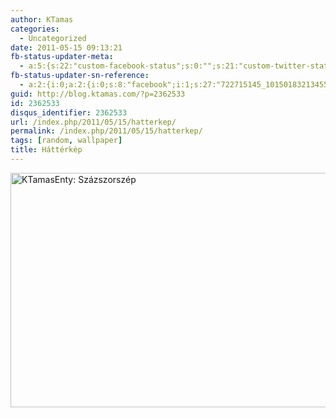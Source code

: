 ```yaml
---
author: KTamas
categories:
  - Uncategorized
date: 2011-05-15 09:13:21
fb-status-updater-meta:
  - a:5:{s:22:"custom-facebook-status";s:0:"";s:21:"custom-twitter-status";s:0:"";s:7:"fb-push";s:1:"1";s:7:"tw-push";s:1:"1";s:4:"push";s:1:"1";}
fb-status-updater-sn-reference:
  - a:2:{i:0;a:2:{i:0;s:8:"facebook";i:1;s:27:"722715145_10150183213455146";}i:1;a:2:{i:0;s:7:"twitter";i:1;s:17:"69661966855192576";}}
guid: http://blog.ktamas.com/?p=2362533
id: 2362533
disqus_identifier: 2362533
url: /index.php/2011/05/15/hatterkep/
permalink: /index.php/2011/05/15/hatterkep/
tags: [random, wallpaper]
title: Háttérkép
---
```


[<img src="http://img8.indafoto.hu/7/1/37531_a003d3c58568435ab3c440f97f1e953e/11688319_8f518b874f546fe719b604be3086c91a_xl.jpg" title="KTamasEnty: Százszorszép" alt="KTamasEnty: Százszorszép" border="0" width="600" height="375" />](http://indafoto.hu/ktamasenty/image/11688319-8f518b87/276039 "KTamasEnty: Százszorszép")
